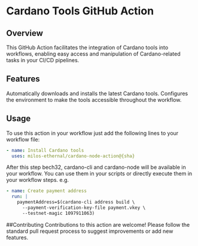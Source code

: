 # Cardano Tools GitHub Action

## Overview
This GitHub Action facilitates the integration of Cardano tools into workflows, enabling easy access and manipulation of Cardano-related tasks in your CI/CD pipelines.

## Features
Automatically downloads and installs the latest Cardano tools.
Configures the environment to make the tools accessible throughout the workflow.

## Usage
To use this action in your workflow just add the following lines to your workflow file:

```yaml
- name: Install Cardano tools
  uses: milos-ethernal/cardano-node-action@{sha}
```

After this step bech32, cardano-cli and cardano-node will be available in your workflow.
You can use them in your scripts or directly execute them in your workflow steps.
e.g.
```yaml
- name: Create payment address
  run: |
    paymentAddress=$(cardano-cli address build \
      --payment-verification-key-file payment.vkey \
      --testnet-magic 1097911063)
```

##Contributing
Contributions to this action are welcome! Please follow the standard pull request process to suggest improvements or add new features.